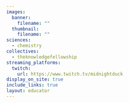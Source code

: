 ```yaml
---
images:
  banner:
    filename: ""
  thumbnail:
    filename: ""
sciences:
  - chemistry
collectives:
  - theknowledgefellowship
streaming_platforms:
  twitch:
    url: https://www.twitch.tv/midnightduck
display_on_site: true
include_links: true
layout: educator
---
```

